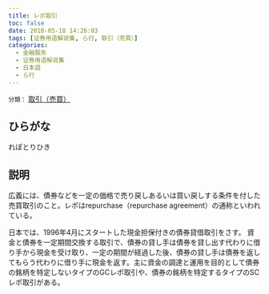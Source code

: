```yaml
---
title: レポ取引
toc: false
date: 2018-05-18 14:26:03
tags: [证券用语解说集, ら行, 取引（売買）]
categories:
  - 金融服务
  - 证券用语解说集
  - 日本語
  - ら行
---
```


`分類：` [取引（売買）](/tags/取引（売買）/)

## ひらがな

れぽとりひき

## 説明

広義には、債券などを一定の価格で売り戻しあるいは買い戻しする条件を付した売買取引のこと。レポはrepurchase（repurchase agreement）の通称といわれている。

日本では、1996年4月にスタートした現金担保付きの債券貸借取引をさす。 資金と債券を一定期間交換する取引で、債券の貸し手は債券を貸し出す代わりに借り手から現金を受け取り、一定の期間が経過した後、債券の貸し手は債券を返してもらう代わりに借り手に現金を返す。主に資金の調達と運用を目的として債券の銘柄を特定しないタイプのGCレポ取引や、債券の銘柄を特定するタイプのSCレポ取引がある。
